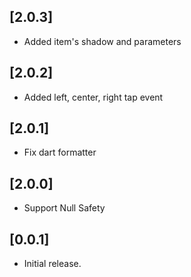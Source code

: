 ## [2.0.3]
* Added item's shadow and parameters

## [2.0.2]
* Added left, center, right tap event

## [2.0.1]
* Fix dart formatter

## [2.0.0]
* Support Null Safety

## [0.0.1]
* Initial release.
